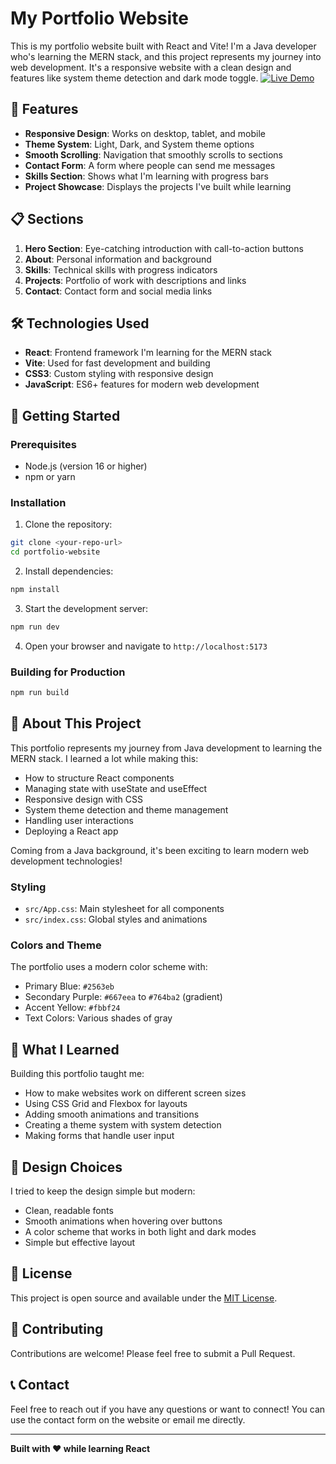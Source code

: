 # My Portfolio Website

This is my portfolio website built with React and Vite! I'm a Java developer who's learning the MERN stack, and this project represents my journey into web development. It's a responsive website with a clean design and features like system theme detection and dark mode toggle. [![Live Demo](https://img.shields.io/badge/Live%20Demo-Visit%20Site-blue?style=for-the-badge)](https://portfolio-sand-delta-92.vercel.app/)

## 🚀 Features

- **Responsive Design**: Works on desktop, tablet, and mobile
- **Theme System**: Light, Dark, and System theme options
- **Smooth Scrolling**: Navigation that smoothly scrolls to sections
- **Contact Form**: A form where people can send me messages
- **Skills Section**: Shows what I'm learning with progress bars
- **Project Showcase**: Displays the projects I've built while learning

## 📋 Sections

1. **Hero Section**: Eye-catching introduction with call-to-action buttons
2. **About**: Personal information and background
3. **Skills**: Technical skills with progress indicators
4. **Projects**: Portfolio of work with descriptions and links
5. **Contact**: Contact form and social media links

## 🛠️ Technologies Used

- **React**: Frontend framework I'm learning for the MERN stack
- **Vite**: Used for fast development and building
- **CSS3**: Custom styling with responsive design
- **JavaScript**: ES6+ features for modern web development

## 🚀 Getting Started

### Prerequisites

- Node.js (version 16 or higher)
- npm or yarn

### Installation

1. Clone the repository:
```bash
git clone <your-repo-url>
cd portfolio-website
```

2. Install dependencies:
```bash
npm install
```

3. Start the development server:
```bash
npm run dev
```

4. Open your browser and navigate to `http://localhost:5173`

### Building for Production

```bash
npm run build
```

## 📝 About This Project

This portfolio represents my journey from Java development to learning the MERN stack. I learned a lot while making this:

- How to structure React components
- Managing state with useState and useEffect
- Responsive design with CSS
- System theme detection and theme management
- Handling user interactions
- Deploying a React app

Coming from a Java background, it's been exciting to learn modern web development technologies!

### Styling
- `src/App.css`: Main stylesheet for all components
- `src/index.css`: Global styles and animations

### Colors and Theme
The portfolio uses a modern color scheme with:
- Primary Blue: `#2563eb`
- Secondary Purple: `#667eea` to `#764ba2` (gradient)
- Accent Yellow: `#fbbf24`
- Text Colors: Various shades of gray

## 📱 What I Learned

Building this portfolio taught me:
- How to make websites work on different screen sizes
- Using CSS Grid and Flexbox for layouts
- Adding smooth animations and transitions
- Creating a theme system with system detection
- Making forms that handle user input

## 🎨 Design Choices

I tried to keep the design simple but modern:
- Clean, readable fonts
- Smooth animations when hovering over buttons
- A color scheme that works in both light and dark modes
- Simple but effective layout

## 📄 License

This project is open source and available under the [MIT License](LICENSE).

## 🤝 Contributing

Contributions are welcome! Please feel free to submit a Pull Request.

## 📞 Contact

Feel free to reach out if you have any questions or want to connect! You can use the contact form on the website or email me directly.

---

**Built with ❤️ while learning React**
